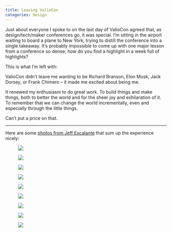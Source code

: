 ```yaml
---
title: Leaving ValioCon
categories: Design
---
```


Just about everyone I spoke to on the last day of ValioCon agreed that, as design/tech/maker conferences go, it was special. I’m sitting in the airport waiting to board a plane to New York, trying to distill the conference into a single takeaway. It’s probably impossible to come up with one major lesson from a conference so dense; how do you find a highlight in a week full of highlights?

This is what I’m left with:

ValioCon didn’t leave me wanting to be Richard Branson, Elon Musk, Jack Dorsey, or Frank Chimero – it made me excited about being me.

It renewed my enthusiasm to do great work. To build things and make things, both to better the world and for the sheer joy and exhilaration of it. To remember that we can change the world incrementally, even and especially through the little things.

Can’t put a price on that.

---

Here are some [photos from Jeff Escalante](https://je.exposure.co/valiocon-2014) that sum up the experience nicely:

<figure>
    <img src="https://exposure.accelerator.net/production/photos/ebndj7as6x14te29id0ziq9j3b3uwhfr2rub/original.jpg;resize(1000,_).jpg?auto=webp" />
</figure>

<figure>
    <img src="https://exposure.accelerator.net/production/photos/cftak8yyyhus1yviw0ixo10gevzpviy7svh6/original.jpg" />
</figure>

<figure>
    <img src="https://exposure.accelerator.net/production/photos/9gpjcl1f0qkt9tmonr1tauni885mity54w1z/original.jpg" />
</figure>

<figure>
    <img src="https://exposure.accelerator.net/production/photos/3i7rzbgfbnjyviguzrz0z0weak05298vfn40/original.jpg" />
</figure>

<figure>
    <img src="https://exposure.accelerator.net/production/photos/d6ij4v58ext7qfrgptzbtvvbtvs4ijqptax8/original.jpg" />
</figure>

<figure>
    <img src="https://exposure.accelerator.net/production/photos/dx8iouhp04q5b3xr8sqf2o4xq5dygb9r0vb3/original.jpg" />
</figure>

<figure>
    <img src="https://exposure.accelerator.net/production/photos/ffkz4w7bymn29crg81j0mx5i5dn29186x9l5/original.jpg" />
</figure>

<figure>
    <img src="https://exposure.accelerator.net/production/photos/we0r4sp5u7agiudic97lcwbht42qehfr38fi/original.jpg" />
</figure>

<figure>
    <img src="https://exposure.accelerator.net/production/photos/i1mvdkqolujo47vih2g2pfck6w6irudih4he/original.jpg" />
</figure>